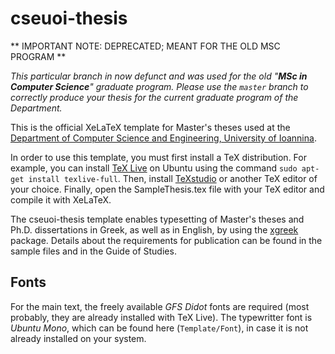 # cseuoi-thesis


** IMPORTANT NOTE: DEPRECATED; MEANT FOR THE OLD MSC PROGRAM **

 _This particular branch in now defunct and was used for the old "**MSc in Computer Science**" graduate program. Please use the `master` branch to correctly produce your thesis for the current graduate program of the Department._

This is the official XeLaTeX template for Master's theses used at the [Department of Computer Science and Engineering, University of Ioannina](http://cse.uoi.gr/).

In order to use this template, you must first install a TeX distribution.
For example, you can install [TeX Live](https://www.tug.org/texlive/) on Ubuntu using the command ```sudo apt-get install texlive-full```.
Then, install [TeXstudio](http://www.texstudio.org/) or another TeX editor of your choice.
Finally, open the SampleThesis.tex file with your TeX editor and compile it with XeLaTeX.

The cseuoi-thesis template enables typesetting of Master's theses and Ph.D. dissertations in Greek, as well as in English, by using the [xgreek](https://www.ctan.org/pkg/xgreek?lang=en) package.
Details about the requirements for publication can be found in the sample files and in the Guide of Studies.

## Fonts
For the main text, the freely available *GFS Didot* fonts are required (most probably, they are already installed with TeX Live). The typewritter font is *Ubuntu Mono*, which can be found here (`Template/Font`), in case it is not already installed on your system.
